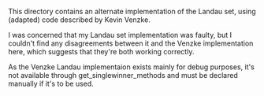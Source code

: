 This directory contains an alternate implementation of the Landau set,
using (adapted) code described by Kevin Venzke.

I was concerned that my Landau set implementation was faulty, but I couldn't
find any disagreements between it and the Venzke implementation here, which
suggests that they're both working correctly.

As the Venzke Landau implementaion exists mainly for debug purposes, it's not
available through get_singlewinner_methods and must be declared manually if
it's to be used.
